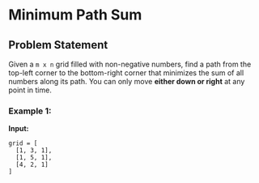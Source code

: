 # Minimum Path Sum

## Problem Statement

Given a `m x n` grid filled with non-negative numbers, find a path from the top-left corner to the bottom-right corner that minimizes the sum of all numbers along its path. You can only move **either down or right** at any point in time.

### Example 1:
**Input:**
```plaintext
grid = [
  [1, 3, 1],
  [1, 5, 1],
  [4, 2, 1]
]
